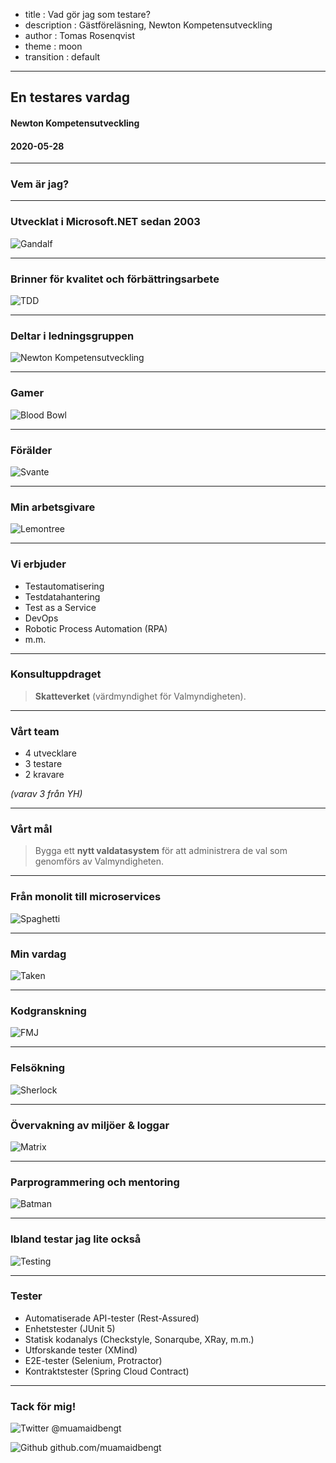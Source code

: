 - title : Vad gör jag som testare?
- description : Gästföreläsning, Newton Kompetensutveckling
- author : Tomas Rosenqvist
- theme : moon
- transition : default

***

## En testares vardag
#### Newton Kompetensutveckling
#### 2020-05-28

---

### Vem är jag?

--- 

### Utvecklat i Microsoft.NET sedan 2003

![Gandalf](images/gandalf.jpg)

---

### Brinner för kvalitet och förbättringsarbete

![TDD](images/tdd.png)

---

### Deltar i ledningsgruppen

![Newton Kompetensutveckling](images/newton-logo.png)

---

### Gamer

![Blood Bowl](images/bloodbowl.jpeg) 

---

### Förälder

![Svante](images/svante.jpeg)

***

### Min arbetsgivare

![Lemontree](images/lemontree.jpg)

--- 

### Vi erbjuder

- Testautomatisering
- Testdatahantering
- Test as a Service
- DevOps
- Robotic Process Automation (RPA)
- m.m.

***

### Konsultuppdraget
> **Skatteverket** (värdmyndighet för Valmyndigheten).

---

### Vårt team

- 4 utvecklare
- 3 testare
- 2 kravare

*(varav 3 från YH)*

---

### Vårt mål

> Bygga ett **nytt valdatasystem** för att administrera de val som genomförs av Valmyndigheten.

---

### Från monolit till microservices
![Spaghetti](images/spaghetti.jpg)

***

### Min vardag
![Taken](images/taken.png)

---

### Kodgranskning
![FMJ](images/fmj.jpg)

---

### Felsökning
![Sherlock](images/sherlock.jpg)

---

### Övervakning av miljöer & loggar
![Matrix](images/matrix_tank.jpg)

--- 

### Parprogrammering och mentoring
![Batman](images/batman.jpg)

---

### Ibland testar jag lite också
![Testing](images/no_testing.jpg)

---

### Tester

- Automatiserade API-tester (Rest-Assured)
- Enhetstester (JUnit 5)
- Statisk kodanalys (Checkstyle, Sonarqube, XRay, m.m.)
- Utforskande tester (XMind)
- E2E-tester (Selenium, Protractor)
- Kontraktstester (Spring Cloud Contract)

***

### Tack för mig!

![Twitter](images/twitter.png) @muamaidbengt

![Github](images/github.png) github.com/muamaidbengt
